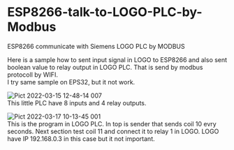 # ESP8266-talk-to-LOGO-PLC-by-Modbus
ESP8266 communicate with Siemens LOGO PLC by MODBUS 
  
  Here is a sample how to sent input signal in LOGO to ESP8266 and also sent boolean value to relay output in LOGO PLC. That is send by modbus protocoll by WIFI.  
  I try same sample on EPS32, but it not work.
  
  ![Pict 2022-03-15 12-48-14 007](https://user-images.githubusercontent.com/33222123/158779894-762ebea4-df29-4cb7-b21e-b003c357471c.jpg)  
This little PLC have 8 inputs and 4 relay outputs.  
  
  
![Pict 2022-03-17 10-13-45 001](https://user-images.githubusercontent.com/33222123/158780216-3f94da20-7d3e-4242-a830-c63c51adb4f1.jpg)  
This is the program in LOGO PLC. In top is sender that sends coil 10 evry seconds. Next section test coil 11 and connect it to relay 1 in LOGO.
LOGO have IP 192.168.0.3 in this case but it not important.
